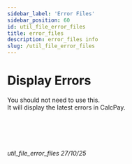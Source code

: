```yaml
---
sidebar_label: 'Error Files'
sidebar_position: 60
id: util_file_error_files
title: error_files
description: error_files info
slug: /util_file_error_files
---
```


# Display Errors

You should not need to use this.  
It will display the latest errors in CalcPay.
<br/>
<br/>
<br/>
<br/>
<br/>
###### util_file_error_files 27/10/25